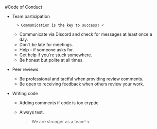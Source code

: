 #Code of Conduct

- Team participation  
                  
        > Communication is the key to success! < 
     
     * Communicate via Discord and check for messages at least once a day.
     * Don´t be late for meetings.
     * Help - if someone asks for. 
     * Get help if you´re stuck somewhere.
     * Be honest but polite at all times.
    
     
- Peer reviews

    * Be professional and tactful when providing review comments.
    * Be open to receiving feedback when others review your work.

- Writing code

    * Adding comments if code is too cryptic.
    * Always test.
    
    
        > We are stronger as a team! <